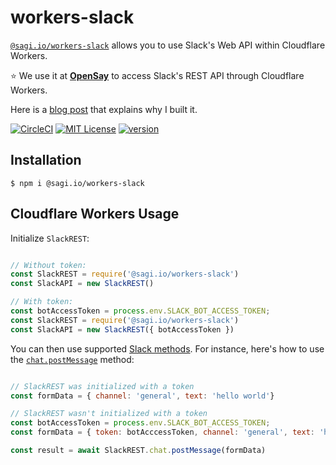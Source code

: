 # workers-slack

[`@sagi.io/workers-slack`](https://www.npmjs.com/package/@sagi.io/workers-slack) allows
you to use Slack's Web API within Cloudflare Workers.

⭐ We use it at **[OpenSay](https://opensay.co/s=workers-slack)** to access Slack's REST API through Cloudflare Workers.

Here is a [blog post](https://sagi.io/slack-api-for-cloudflare-workers/) that explains why I built it.


[![CircleCI](https://circleci.com/gh/sagi/workers-slack.svg?style=svg&circle-token=e5282bece02d965a8fcde66d517bb599f20aa2e4)](https://circleci.com/gh/sagi/workers-slack)
[![MIT License](https://img.shields.io/npm/l/@sagi.io/workers-slack.svg?style=flat-square)](http://opensource.org/licenses/MIT)
[![version](https://img.shields.io/npm/v/@sagi.io/workers-slack.svg?style=flat-square)](http://npm.im/@sagi.io/workers-slack)

## Installation

~~~
$ npm i @sagi.io/workers-slack
~~~

## Cloudflare Workers Usage

Initialize `SlackREST`:

~~~js

// Without token:
const SlackREST = require('@sagi.io/workers-slack')
const SlackAPI = new SlackREST()

// With token:
const botAccessToken = process.env.SLACK_BOT_ACCESS_TOKEN;
const SlackREST = require('@sagi.io/workers-slack')
const SlackAPI = new SlackREST({ botAccessToken })
~~~

You can then use supported [Slack methods](https://api.slack.com/methods).
For instance, here's how to use the [`chat.postMessage`](https://api.slack.com/methods/chat.postMessage) method:

~~~js

// SlackREST was initialized with a token
const formData = { channel: 'general', text: 'hello world'}

// SlackREST wasn't initialized with a token
const botAccessToken = process.env.SLACK_BOT_ACCESS_TOKEN;
const formData = { token: botAcccessToken, channel: 'general', text: 'hello world' }

const result = await SlackREST.chat.postMessage(formData)
~~~
